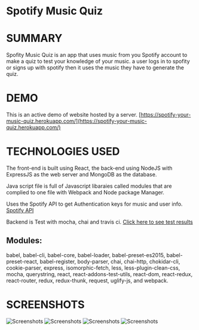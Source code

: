 # Spotify Music Quiz
# SUMMARY
Spofity Music Quiz is an app that uses music from you Spotify account to make a quiz to test your knowledge of your music. a user logs in to spofity or signs up with spotify then it uses the music they have to generate the quiz.

# DEMO
This is an active demo of website hosted by a server. [https://spotify-your-music-quiz.herokuapp.com/](https://spotify-your-music-quiz.herokuapp.com/)


# TECHNOLOGIES USED

The front-end is built using React, the back-end using NodeJS with ExpressJS as the web server and MongoDB as the database.

Java script file is full of Javascript libaraies called modules that are complied to one file with Webpack and Node package Manager. 

Uses the Spotify API to get Authentication keys for music and user info. [Spotify API](https://developer.spotify.com/web-api/)

Backend is Test with mocha, chai and travis ci. [Click here to see test results](https://travis-ci.org/KyloJorgensen/spotify-your-music-quiz-react-capstone)

## Modules:
    
babel, babel-cli, babel-core, babel-loader, babel-preset-es2015, babel-preset-react, babel-register, body-parser, chai, chai-http, chokidar-cli, cookie-parser, express, isomorphic-fetch, less, less-plugin-clean-css, mocha, querystring, react, react-addons-test-utils, react-dom, react-redux, react-router, redux, redux-thunk, request, uglify-js, and webpack.

# SCREENSHOTS

![Screenshots](https://raw.githubusercontent.com/KyloJorgensen/spotify-your-music-quiz-react-capstone/master/screenshots/Screen%20Shot%202016-10-26%20at%2010.04.47%20AM.png)
![Screenshots](https://raw.githubusercontent.com/KyloJorgensen/spotify-your-music-quiz-react-capstone/master/screenshots/Screen%20Shot%202016-10-26%20at%2010.05.01%20AM.png)
![Screenshots](https://raw.githubusercontent.com/KyloJorgensen/spotify-your-music-quiz-react-capstone/master/screenshots/Screen%20Shot%202016-10-26%20at%2010.05.16%20AM.png)
![Screenshots](https://raw.githubusercontent.com/KyloJorgensen/spotify-your-music-quiz-react-capstone/master/screenshots/Screen%20Shot%202016-10-26%20at%2010.05.27%20AM.png)
